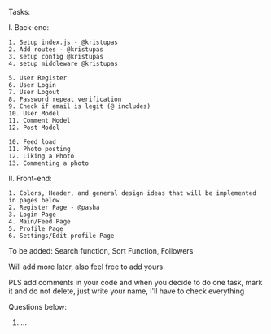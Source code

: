 Tasks:

I. Back-end:

    1. Setup index.js - @kristupas
    2. Add routes - @kristupas
    3. setup config @kristupas
    4. setup middleware @kristupas

    5. User Register
    6. User Login
    7. User Logout
    8. Password repeat verification
    9. Check if email is legit (@ includes)
    10. User Model
    11. Comment Model
    12. Post Model

    10. Feed load
    11. Photo posting
    12. Liking a Photo
    13. Commenting a photo

II. Front-end:

    1. Colors, Header, and general design ideas that will be implemented in pages below
    2. Register Page - @pasha
    3. Login Page
    4. Main/Feed Page
    5. Profile Page
    6. Settings/Edit profile Page



To be added: Search function, Sort Function, Followers

Will add more later, also feel free to add yours.

PLS add comments in your code and when you decide to do one task, mark it and do not delete, just write your name, I'll have to check everything

Questions below:

1. ...
